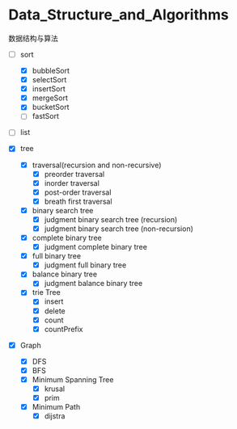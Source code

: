 # Data_Structure_and_Algorithms

数据结构与算法

- [ ] sort
    - [x] bubbleSort
    - [x] selectSort
    - [x] insertSort
    - [x] mergeSort
    - [x] bucketSort
    - [ ] fastSort 

- [ ] list

- [x] tree
    - [x] traversal(recursion and non-recursive)
        - [x] preorder traversal
        - [x] inorder traversal
        - [x] post-order traversal
        - [x] breath first traversal

    - [x] binary search tree
        - [x] judgment binary search tree (recursion)
        - [x] judgment binary search tree (non-recursion)
    - [x] complete binary tree
        - [x] judgment complete binary tree
    - [x] full binary tree
        - [x] judgment full binary tree
    - [x] balance binary tree
        - [x] judgment balance binary tree
    - [x] trie Tree
        - [x] insert
        - [x] delete
        - [x] count
        - [x] countPrefix
        
 - [x] Graph
    - [x] DFS
    - [x] BFS
    - [x] Minimum Spanning Tree
        - [x] krusal
        - [x] prim
    - [x] Minimum Path
        - [x] dijstra
